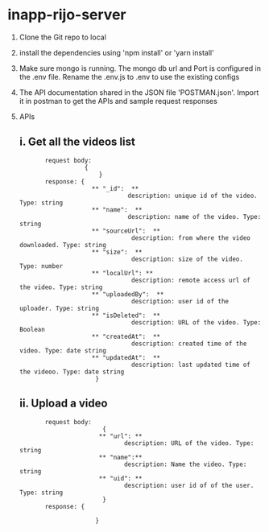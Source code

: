 # inapp-rijo-server

1. Clone the Git repo to local
2. install the dependencies using 'npm install' or 'yarn install'
3. Make sure mongo is running. The mongo db url and Port is configured in the .env file. Rename the .env.js to .env to use the existing configs
4. The API documentation shared in the JSON file 'POSTMAN.json'. Import it in postman to get the APIs and sample request responses
5. APIs        
      ## i. Get all the videos list 
            
            
              request body: 
                         {
                             }
              response: {
                           ** "_id":  **
                                     description: unique id of the video. Type: string
                           ** "name":  **
                                     description: name of the video. Type: string 
                           ** "sourceUrl":  **
                                      description: from where the video downloaded. Type: string
                           ** "size":  **
                                      description: size of the video. Type: number
                           ** "localUrl": ** 
                                      description: remote access url of the video. Type: string
                           ** "uploadedBy":  **
                                      description: user id of the  uploader. Type: string
                           ** "isDeleted":  **
                                      description: URL of the video. Type: Boolean
                           ** "createdAt":  **
                                      description: created time of the video. Type: date string
                           ** "updatedAt":  **
                                      description: last updated time of the videoo. Type: date string
                            }
                            
      ## ii. Upload a video 
         
         
              request body: 
                              {
                             ** "url": **
                                    description: URL of the video. Type: string
                             ** "name":**
                                    description: Name the video. Type: string
                             ** "uid": **
                                    description: user id of of the user. Type: string
                              }
              response: {
                           
                            }
                             
